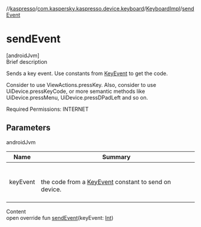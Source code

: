 //[kaspresso](../../index.md)/[com.kaspersky.kaspresso.device.keyboard](../index.md)/[KeyboardImpl](index.md)/[sendEvent](send-event.md)



# sendEvent  
[androidJvm]  
Brief description  




Sends a key event. Use constants from [KeyEvent](https://developer.android.com/reference/kotlin/android/view/KeyEvent.html) to get the code.



Consider to use ViewActions.pressKey. Also, consider to use UiDevice.pressKeyCode, or more semantic methods like UiDevice.pressMenu, UiDevice.pressDPadLeft and so on.



Required Permissions: INTERNET





## Parameters  
  
androidJvm  
  
|  Name|  Summary| 
|---|---|
| keyEvent| <br><br>the code from a [KeyEvent](https://developer.android.com/reference/kotlin/android/view/KeyEvent.html) constant to send on device.<br><br>
  
  
Content  
open override fun [sendEvent](send-event.md)(keyEvent: [Int](https://kotlinlang.org/api/latest/jvm/stdlib/kotlin/-int/index.html))  



